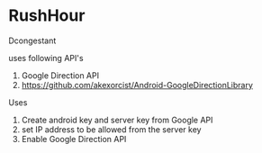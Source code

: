# RushHour

Dcongestant

uses following API's

1. Google Direction API
2. https://github.com/akexorcist/Android-GoogleDirectionLibrary

Uses

1. Create android key and server key from Google API
2. set IP address to be allowed from the server key
3. Enable Google Direction API